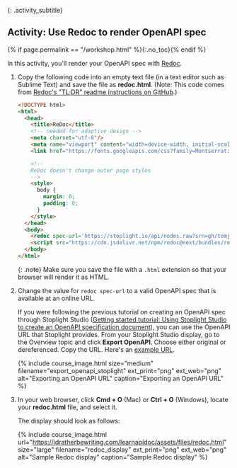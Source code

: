 {: .activity_subtitle}
## <i class="fa fa-user-circle"></i> Activity: Use Redoc to render OpenAPI spec
{% if page.permalink == "/workshop.html" %}{:.no_toc}{% endif %}

In this activity, you'll render your OpenAPI spec with [Redoc](https://github.com/Redocly/redoc).

1.  Copy the following code into an empty text file (in a text editor such as Sublime Text) and save the file as **redoc.html**. (Note: This code comes from [Redoc's "TL;DR" readme instructions on GitHub](https://github.com/Redocly/redoc#tldr).)

    ```html
    <!DOCTYPE html>
    <html>
      <head>
        <title>ReDoc</title>
        <!-- needed for adaptive design -->
        <meta charset="utf-8"/>
        <meta name="viewport" content="width=device-width, initial-scale=1">
        <link href="https://fonts.googleapis.com/css?family=Montserrat:300,400,700|Roboto:300,400,700" rel="stylesheet">

        <!--
        ReDoc doesn't change outer page styles
        -->
        <style>
          body {
            margin: 0;
            padding: 0;
          }
        </style>
      </head>
      <body>
        <redoc spec-url='https://stoplight.io/api/nodes.raw?srn=gh/tomjoht/stoplight_studio_weathermap/reference/openweathermap.v1.yaml'></redoc>
        <script src="https://cdn.jsdelivr.net/npm/redoc@next/bundles/redoc.standalone.js"> </script>
      </body>
    </html>
    ```

    {: .note}
    Make sure you save the file with a `.html` extension so that your browser will render it as HTML.

2.  Change the value for `redoc spec-url` to a valid OpenAPI spec that is available at an online URL.

    If you were following the previous tutorial on creating an OpenAPI spec through Stoplight Studio ([Getting started tutorial: Using Stoplight Studio to create an OpenAPI specification document](pubapis_openapis_quickstart_stoplight.html)), you can use the OpenAPI URL that Stoplight provides. From your Stoplight Studio display, go to the Overview topic and click **Export OpenAPI**. Choose either original or dereferenced. Copy the URL. Here's an [example URL](https://stoplight.io/p/docs/gh/tomjoht/stoplight_studio_weathermap/reference/openweathermap.v1.yaml?group=master).

    {% include course_image.html size="medium" filename="export_openapi_stoplight" ext_print="png" ext_web="png" alt="Exporting an OpenAPI URL" caption="Exporting an OpenAPI URL" %}

3.  In your web browser, click **Cmd + O** (Mac) or **Ctrl + O** (Windows), locate your **redoc.html** file, and select it.

    The display should look as follows:

    {% include course_image.html url="https://idratherbewriting.com/learnapidoc/assets/files/redoc.html" size="large" filename="redoc_display" ext_print="png" ext_web="png" alt="Sample Redoc display" caption="Sample Redoc display" %}
